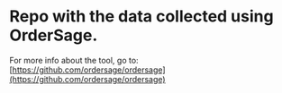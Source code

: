 # Repo with the data collected using OrderSage.

For more info about the tool, go to: [https://github.com/ordersage/ordersage](https://github.com/ordersage/ordersage)

